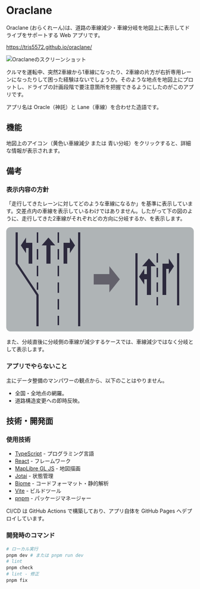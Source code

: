 # Oraclane

Oraclane (おらくれーん)は、道路の車線減少・車線分岐を地図上に表示してドライブをサポートする Web アプリです。

https://tris5572.github.io/oraclane/

<img width="510" alt="Oraclaneのスクリーンショット" src="https://github.com/user-attachments/assets/925f6302-1a32-4281-bf1d-74712588726c" />

クルマを運転中、突然2車線から1車線になったり、2車線の片方が右折専用レーンになったりして困った経験はないでしょうか。そのような地点を地図上にプロットし、ドライブの計画段階で要注意箇所を把握できるようにしたのがこのアプリです。

アプリ名は Oracle（神託）と Lane（車線）を合わせた造語です。

## 機能

地図上のアイコン（黄色い車線減少 または 青い分岐）をクリックすると、詳細な情報が表示されます。

## 備考

### 表示内容の方針

「走行してきたレーンに対してどのような車線になるか」を基準に表示しています。交差点内の車線を表示しているわけではありません。したがって下の図のように、走行してきた2車線がそれぞれどの方向に分岐するか、を表示します。

![分岐時の表示の方針](/docs/images/lane-image-01.svg)

また、分岐直後に分岐側の車線が減少するケースでは、車線減少ではなく分岐として表示します。

### アプリでやらないこと

主にデータ整備のマンパワーの観点から、以下のことはやりません。

- 全国・全地点の網羅。
- 道路構造変更への即時反映。

## 技術・開発面

### 使用技術

- [TypeScript](https://www.typescriptlang.org/) - プログラミング言語
- [React](https://react.dev/) - フレームワーク
- [MapLibre GL JS](https://maplibre.org/) - 地図描画
- [Jotai](https://jotai.org/) - 状態管理
- [Biome](https://biomejs.dev/) - コードフォーマット・静的解析
- [Vite](https://vitejs.dev/) - ビルドツール
- [pnpm](https://pnpm.io/) - パッケージマネージャー

CI/CD は GitHub Actions で構築しており、アプリ自体を GitHub Pages へデプロイしています。

### 開発時のコマンド

```sh
# ローカル実行
pnpm dev # または pnpm run dev 
# lint
pnpm check
# lint - 修正
pnpm fix
```
